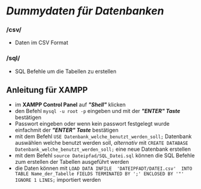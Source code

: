 # ***Dummydaten für Datenbanken***

### /csv/
 * Daten im CSV Format 

### /sql/
 * SQL Befehle um die Tabellen zu erstellen


## Anleitung für XAMPP

- im **XAMPP Control Panel** auf ***"Shell"*** klicken
- den Befehl `mysql -u root -p` eingeben und mit der ***"ENTER" Taste*** bestätigen
- Passwort eingeben oder wenn kein passwort festgelegt wurde einfachmit der ***"ENTER" Taste*** bestätigen
- mit dem Befehl `USE Datenbank_welche_benutzt_werden_soll;` Datenbank auswählen welche benutzt werden soll, *alternativ* mit `CREATE DATABASE Datenbank_welche_benutzt_werden_soll;` eine neue Datenbank erstellen
- mit dem Befehl `source Dateipfad/SQL_Datei.sql` können die SQL Befehle zum erstellen der Tabellen ausgeführt werden
- die Daten können mit `LOAD DATA INFILE  'DATEIPFADT/DATEI.csv'  INTO TABLE Name_der_Tabelle FIELDS TERMINATED BY ';' ENCLOSED BY '"' IGNORE 1 LINES;` importiert werden




